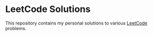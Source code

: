 # LeetCode Solutions

This repository contains my personal solutions to various [LeetCode](https://leetcode.com/) problems.
